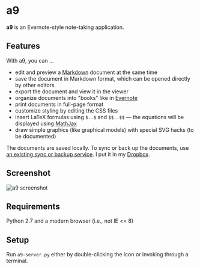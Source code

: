 a9
==

**a9** is an Evernote-style note-taking application.

Features
--------

With a9, you can ...

* edit and preview a [Markdown](http://daringfireball.net/projects/markdown/) document at the same time
* save the document in Markdown format, which can be opened directly by other editors
* export the document and view it in the viewer
* organize documents into "books" like in [Evernote](https://evernote.com/)
* print documents in full-page format
* customize styling by editing the CSS files
* insert LaTeX formulas using `$..$` and `$$..$$` — the equations will be displayed using [MathJax](http://www.mathjax.org/)
* draw simple graphics (like graphical models) with special SVG hacks (to be documented)

The documents are saved locally.
To sync or back up the documents, use [an existing sync or backup service](http://alternativeto.net/category/backup-and-sync/).
I put it in my [Dropbox](https://www.dropbox.com/).

Screenshot
----------

![a9 screenshot](/../screenshot/static/images/screenshot.png?raw=true "a9 screenshot")

Requirements
------------

Python 2.7 and a modern browser (i.e., not IE <= 8)

Setup
-----

Run `a9-server.py` either by double-clicking the icon or invoking through a terminal.
